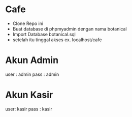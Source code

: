 # Cafe

- Clone Repo ini
- Buat database di phpmyadmin dengan nama botanical
- Import Database botanical.sql
- setelah itu tinggal akses ex. localhost/cafe

# Akun Admin
user : admin
pass : admin

# Akun Kasir
user: kasir
pass : kasir
